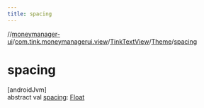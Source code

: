 ```yaml
---
title: spacing
---
```

//[moneymanager-ui](../../../../index.html)/[com.tink.moneymanagerui.view](../../index.html)/[TinkTextView](../index.html)/[Theme](index.html)/[spacing](spacing.html)



# spacing



[androidJvm]\
abstract val [spacing](spacing.html): [Float](https://kotlinlang.org/api/latest/jvm/stdlib/kotlin/-float/index.html)





